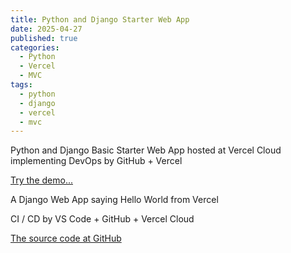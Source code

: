 ```yaml
---
title: Python and Django Starter Web App
date: 2025-04-27
published: true
categories:
  - Python
  - Vercel
  - MVC
tags:
  - python
  - django
  - vercel
  - mvc
---
```


Python and Django Basic Starter Web App hosted at Vercel Cloud implementing DevOps by GitHub + Vercel

<a href="https://django-starter-one.vercel.app/" target="_blank" title="Django Web App at Vercel">Try the demo...</a>

A Django Web App saying Hello World from Vercel

CI / CD by VS Code + GitHub + Vercel Cloud

<a href="https://github.com/persteenolsen/django-starter-one" target="_blank">The source code at GitHub</a>

